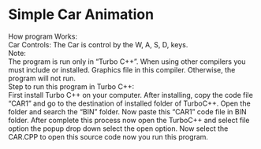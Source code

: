 # Simple Car Animation

How program Works:  
                           Car Controls:
              The Car is control by the W, A, S, D, keys.   
 Note:  
         The program is run only in “Turbo C++”. When using other compilers you must include or installed.
Graphics file in this compiler. Otherwise, the program will not run.  
Step to run this program in Turbo C++:  
                          First install Turbo C++ on your computer. After installing, copy the code file “CAR1” and go to the destination of installed folder of TurboC++. Open the folder and search the “BIN” folder. Now paste this “CAR1” code file in BIN folder.
After complete this process now open the TurboC++ and select file option the popup drop down select the open option. Now select the CAR.CPP to open this source code now you run this program.

